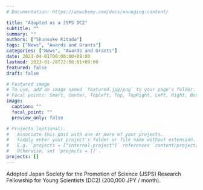 ```yaml
---
# Documentation: https://wowchemy.com/docs/managing-content/

title: "Adopted as a JSPS DC2"
subtitle: ""
summary: ""
authors: ["Shunsuke Kitada"]
tags: ["News", "Awards and Grants"]
categories: ["News", "Awards and Grants"]
date: 2021-04-01T00:00:00+09:00
lastmod: 2023-01-28T22:08:01+09:00
featured: false
draft: false

# Featured image
# To use, add an image named `featured.jpg/png` to your page's folder.
# Focal points: Smart, Center, TopLeft, Top, TopRight, Left, Right, BottomLeft, Bottom, BottomRight.
image:
  caption: ""
  focal_point: ""
  preview_only: false

# Projects (optional).
#   Associate this post with one or more of your projects.
#   Simply enter your project's folder or file name without extension.
#   E.g. `projects = ["internal-project"]` references `content/project/deep-learning/index.md`.
#   Otherwise, set `projects = []`.
projects: []
---
```


Adopted Japan Society for the Promotion of Science (JSPS) Research Fellowship for Young Scientists (DC2) (200,000 JPY / month).
